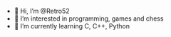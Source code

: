 - 👋 Hi, I’m @Retro52
- 👀 I’m interested in programming, games and chess 
- 🌱 I’m currently learning C, C++, Python
